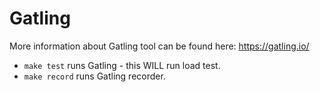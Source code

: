 # Gatling

More information about Gatling tool can be found here: https://gatling.io/

* `make test` runs Gatling - this WILL run load test.
* `make record` runs Gatling recorder.

